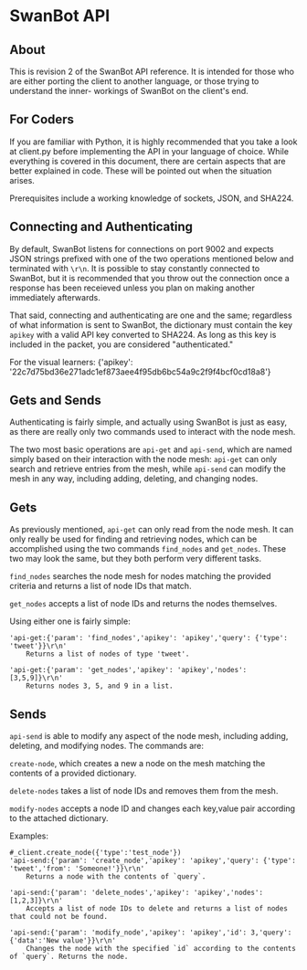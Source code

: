 SwanBot API
===========
About
-----
This is revision 2 of the SwanBot API reference. It is
intended for those who are either porting the client to
another language, or those trying to understand the inner-
workings of SwanBot on the client's end.

For Coders
----------
If you are familiar with Python, it is highly recommended
that you take a look at client.py before implementing the
API in your language of choice. While everything is covered
in this document, there are certain aspects that are better
explained in code. These will be pointed out when the
situation arises.

Prerequisites include a working knowledge of sockets, JSON,
and SHA224.

Connecting and Authenticating
-----------------------------
By default, SwanBot listens for connections on port 9002
and expects JSON strings prefixed with one of the two
operations mentioned below and terminated with `\r\n`. It
is possible to stay constantly connected to SwanBot, but it
is recommended that you throw out the connection once a
response has been receieved unless you plan on making
another immediately afterwards.

That said, connecting and authenticating are one and the
same; regardless of what information is sent to SwanBot,
the dictionary must contain the key `apikey` with a valid
API key converted to SHA224. As long as this key is
included in the packet, you are considered "authenticated."

For the visual learners:
    {'apikey': '22c7d75bd36e271adc1ef873aee4f95db6bc54a9c2f9f4bcf0cd18a8'}

Gets and Sends
--------------
Authenticating is fairly simple, and actually using SwanBot
is just as easy, as there are really only two commands used
to interact with the node mesh.

The two most basic operations are `api-get` and `api-send`,
which are named simply based on their interaction with the
node mesh: `api-get` can only search and retrieve entries
from the mesh, while `api-send` can modify the mesh in any
way, including adding, deleting, and changing nodes.

Gets
----
As previously mentioned, `api-get` can only read from the
node mesh. It can only really be used for finding and
retrieving nodes, which can be accomplished using the two
commands `find_nodes` and `get_nodes`. These two may look
the same, but they both perform very different tasks.

`find_nodes` searches the node mesh for nodes matching the
provided criteria and returns a list of node IDs that
match.

`get_nodes` accepts a list of node IDs and returns the
nodes themselves.

Using either one is fairly simple:

    'api-get:{'param': 'find_nodes','apikey': 'apikey','query': {'type': 'tweet'}}\r\n'
	    Returns a list of nodes of type 'tweet'.
	
    'api-get:{'param': 'get_nodes','apikey': 'apikey','nodes': [3,5,9]}\r\n'
	    Returns nodes 3, 5, and 9 in a list.

Sends
-----
`api-send` is able to modify any aspect of the node mesh,
including adding, deleting, and modifying nodes. The
commands are:

`create-node`, which creates a new a node on the mesh
matching the contents of a provided dictionary.

`delete-nodes` takes a list of node IDs and removes them
from the mesh.

`modify-nodes` accepts a node ID and changes each key,value
pair according to the attached dictionary.

Examples:

    #_client.create_node({'type':'test_node'})
    'api-send:{'param': 'create_node','apikey': 'apikey','query': {'type': 'tweet','from': 'Someone!'}}\r\n'
	    Returns a node with the contents of `query`.

    'api-send:{'param': 'delete_nodes','apikey': 'apikey','nodes': [1,2,3]}\r\n'
	    Accepts a list of node IDs to delete and returns a list of nodes that could not be found.

    'api-send:{'param': 'modify_node','apikey': 'apikey','id': 3,'query':{'data':'New value'}}\r\n'
	    Changes the node with the specified `id` according to the contents of `query`. Returns the node.